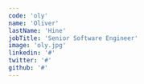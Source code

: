 ```yaml
---
code: 'oly'
name: 'Oliver'
lastName: 'Hine'
jobTitle: 'Senior Software Engineer'
image: 'oly.jpg'
linkedin: '#'
twitter: '#'
github: '#'
---
```


